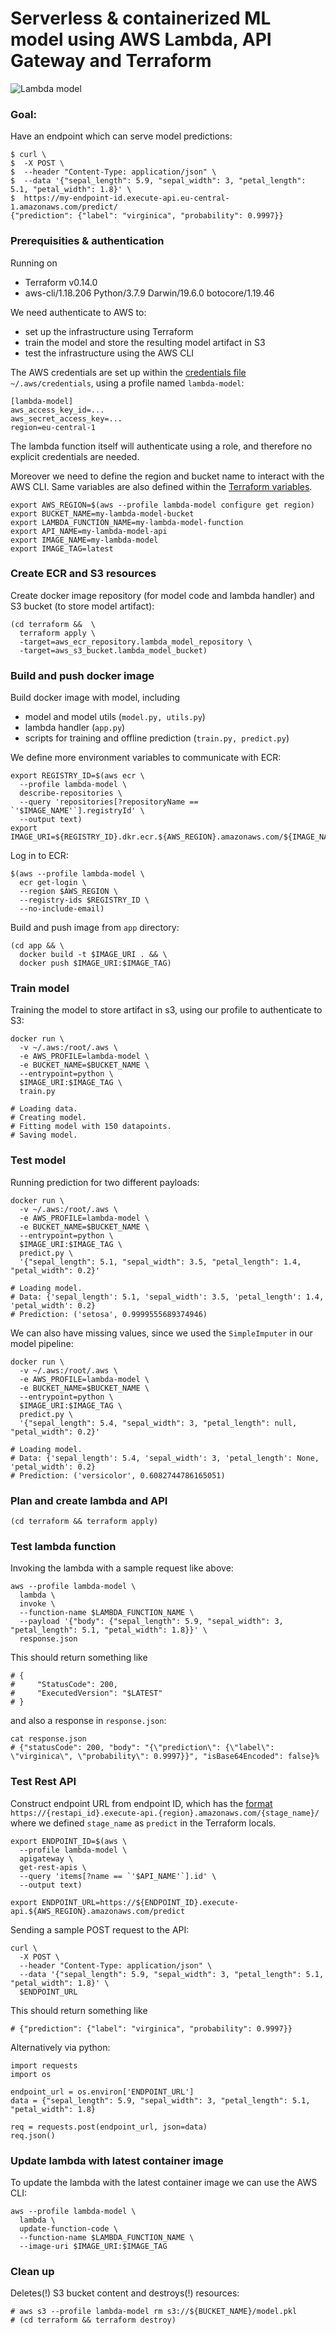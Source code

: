 # Serverless & containerized ML model using AWS Lambda, API Gateway and Terraform

![Lambda model](lambda-model.png)

### Goal:

Have an endpoint which can serve model predictions:

```
$ curl \
$  -X POST \
$  --header "Content-Type: application/json" \
$  --data '{"sepal_length": 5.9, "sepal_width": 3, "petal_length": 5.1, "petal_width": 1.8}' \
$  https://my-endpoint-id.execute-api.eu-central-1.amazonaws.com/predict/
{"prediction": {"label": "virginica", "probability": 0.9997}}
```

### Prerequisities & authentication
Running on 

- Terraform v0.14.0
- aws-cli/1.18.206 Python/3.7.9 Darwin/19.6.0 botocore/1.19.46

We need authenticate to AWS to:

- set up the infrastructure using Terraform
- train the model and store the resulting model artifact in S3
- test the infrastructure using the AWS CLI

The AWS credentials are set up within the [credentials file](https://docs.aws.amazon.com/cli/latest/userguide/cli-configure-files.html)
`~/.aws/credentials`, using a profile named `lambda-model`:

```
[lambda-model]
aws_access_key_id=...
aws_secret_access_key=...
region=eu-central-1
```

The lambda function itself will authenticate using a role, and therefore no explicit credentials are needed.

Moreover we need to define the region and bucket name to interact with the AWS CLI.
Same variables are also defined within the [Terraform variables](./terraform/variables.tf).

```
export AWS_REGION=$(aws --profile lambda-model configure get region)
export BUCKET_NAME=my-lambda-model-bucket
export LAMBDA_FUNCTION_NAME=my-lambda-model-function
export API_NAME=my-lambda-model-api
export IMAGE_NAME=my-lambda-model
export IMAGE_TAG=latest
```

### Create ECR and S3 resources
Create docker image repository (for model code and lambda handler)
and S3 bucket (to store model artifact):

```
(cd terraform &&  \
  terraform apply \
  -target=aws_ecr_repository.lambda_model_repository \
  -target=aws_s3_bucket.lambda_model_bucket)
```

### Build and push docker image
Build docker image with model, including

- model and model utils (`model.py, utils.py`)
- lambda handler (`app.py`)
- scripts for training and offline prediction (`train.py, predict.py`)

We define more environment variables to communicate with ECR:

```
export REGISTRY_ID=$(aws ecr \
  --profile lambda-model \
  describe-repositories \
  --query 'repositories[?repositoryName == `'$IMAGE_NAME'`].registryId' \
  --output text)
export IMAGE_URI=${REGISTRY_ID}.dkr.ecr.${AWS_REGION}.amazonaws.com/${IMAGE_NAME}
```

Log in to ECR:

```
$(aws --profile lambda-model \
  ecr get-login \
  --region $AWS_REGION \
  --registry-ids $REGISTRY_ID \
  --no-include-email)
```

Build and push image from `app` directory:

```
(cd app && \
  docker build -t $IMAGE_URI . && \
  docker push $IMAGE_URI:$IMAGE_TAG)
```

### Train model
Training the model to store artifact in s3, 
using our profile to authenticate to S3:

```
docker run \
  -v ~/.aws:/root/.aws \
  -e AWS_PROFILE=lambda-model \
  -e BUCKET_NAME=$BUCKET_NAME \
  --entrypoint=python \
  $IMAGE_URI:$IMAGE_TAG \
  train.py
```

```
# Loading data.
# Creating model.
# Fitting model with 150 datapoints.
# Saving model.
```

### Test model 
Running prediction for two different payloads:

```
docker run \
  -v ~/.aws:/root/.aws \
  -e AWS_PROFILE=lambda-model \
  -e BUCKET_NAME=$BUCKET_NAME \
  --entrypoint=python \
  $IMAGE_URI:$IMAGE_TAG \
  predict.py \
  '{"sepal_length": 5.1, "sepal_width": 3.5, "petal_length": 1.4, "petal_width": 0.2}'
```

```
# Loading model.
# Data: {'sepal_length': 5.1, 'sepal_width': 3.5, 'petal_length': 1.4, 'petal_width': 0.2}
# Prediction: ('setosa', 0.9999555689374946)
```

We can also have missing values, since we used the `SimpleImputer` in our model pipeline:

```
docker run \
  -v ~/.aws:/root/.aws \
  -e AWS_PROFILE=lambda-model \
  -e BUCKET_NAME=$BUCKET_NAME \
  --entrypoint=python \
  $IMAGE_URI:$IMAGE_TAG \
  predict.py \
  '{"sepal_length": 5.4, "sepal_width": 3, "petal_length": null, "petal_width": 0.2}'
```

```
# Loading model.
# Data: {'sepal_length': 5.4, 'sepal_width': 3, 'petal_length': None, 'petal_width': 0.2}
# Prediction: ('versicolor', 0.6082744786165051)
```

### Plan and create lambda and API

```
(cd terraform && terraform apply)
```

### Test lambda function
Invoking the lambda with a sample request like above:

```
aws --profile lambda-model \
  lambda \
  invoke \
  --function-name $LAMBDA_FUNCTION_NAME \
  --payload '{"body": {"sepal_length": 5.9, "sepal_width": 3, "petal_length": 5.1, "petal_width": 1.8}}' \
  response.json
```

This should return something like 

```
# {
#     "StatusCode": 200,
#     "ExecutedVersion": "$LATEST"
# }
```
and also a response in `response.json`:

```
cat response.json
# {"statusCode": 200, "body": "{\"prediction\": {\"label\": \"virginica\", \"probability\": 0.9997}}", "isBase64Encoded": false}%
```

### Test Rest API
Construct endpoint URL from endpoint ID, 
which has the [format](https://docs.aws.amazon.com/apigateway/latest/developerguide/how-to-call-api.html#apigateway-how-to-call-rest-api)
`https://{restapi_id}.execute-api.{region}.amazonaws.com/{stage_name}/`
where we defined `stage_name` as `predict` in the Terraform locals.

```
export ENDPOINT_ID=$(aws \
  --profile lambda-model \
  apigateway \
  get-rest-apis \
  --query 'items[?name == `'$API_NAME'`].id' \
  --output text)

export ENDPOINT_URL=https://${ENDPOINT_ID}.execute-api.${AWS_REGION}.amazonaws.com/predict
```

Sending a sample POST request to the API:

```
curl \
  -X POST \
  --header "Content-Type: application/json" \
  --data '{"sepal_length": 5.9, "sepal_width": 3, "petal_length": 5.1, "petal_width": 1.8}' \
  $ENDPOINT_URL
```

This should return something like

```
# {"prediction": {"label": "virginica", "probability": 0.9997}}
```

Alternatively via python:

```
import requests
import os

endpoint_url = os.environ['ENDPOINT_URL']
data = {"sepal_length": 5.9, "sepal_width": 3, "petal_length": 5.1, "petal_width": 1.8}

req = requests.post(endpoint_url, json=data)
req.json()
```
 
### Update lambda with latest container image
To update the lambda with the latest container 
image we can use the AWS CLI:

```
aws --profile lambda-model \
  lambda \
  update-function-code \
  --function-name $LAMBDA_FUNCTION_NAME \
  --image-uri $IMAGE_URI:$IMAGE_TAG
```

### Clean up
Deletes(!) S3 bucket content and destroys(!) resources:

```
# aws s3 --profile lambda-model rm s3://${BUCKET_NAME}/model.pkl
# (cd terraform && terraform destroy)
```
